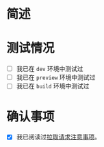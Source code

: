 # 简述

<!-- 简要描述该拉取请求的更改内容 -->
<!-- # Description -->
<!-- Briefly describe the changes made of this pull request. -->

# 测试情况

- [ ] 我已在 `dev` 环境中测试过
- [ ] 我已在 `preview` 环境中测试过
- [ ] 我已在 `build` 环境中测试过

<!--
  描述该拉取请求经过哪些模式的测试。如果某一项已经由您自己测试过，在框中输入一个x，例如 "- [x] 我已在 `dev` 环境中测试过"。
  测试并非提出拉取请求的必须，未测试的拉取请求也可以通过审查。您只需要在这里客观描述您的自测情况。
-->
<!-- # Testing -->
<!--
  Describe the testing modes that the pull request goes through. If a certain item has already been tested by yourself, enter an x in the box, for example "- [x] 我已在 `dev` 环境中测试过".
  Testing is not necessary for making pull requests, untested pull requests can also pass review. You only need to objectively describe your self-test situation here.
-->
<!-- [Translation of each option]
  * I have tested it in the environment of `dev`
  * I have tested it in the environment of `preview`
  * I have tested it in the environment of `build`
-->

# 确认事项

- [x] 我已阅读过[拉取请求注意事项]([https://markdown.com.cn](https://github.com/InfSein/hqhelper-dawntrail/wiki/HqHelper-拉取请求注意事项))。

<!-- 这里提供提交拉取请求前的自检清单。我们默认您在提出拉取请求前已经完成了这些自检项目。不符合我们设定规范的拉取请求可能会被要求修改或直接关闭。 -->
<!-- # Confirmed matters -->
<!--
  Here is a self checklist before submitting a pull request.
  We assume that you have completed these self checking items before making a pull request.
  Pull requests that do not comply with our specifications may be required to be modified or closed.
-->
